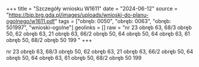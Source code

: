 +++
title = "Szczegóły wniosku W1611"
date = "2024-06-12"
source = "https://bip.brg.gda.pl/images/uploads/wnioski-do-planu-ogolnego/w1611.pdf"
tags = ["obręb: 0050", "obręb: 0063", "obręb: 501997", "wnioski-ogolne"]
geolinks = []
raw = "nr 23 obręb 63, 68/3 obręb 50, 62 obręb 63, 21 obręb 63, 66/2 obręb 50, 64 obręb 50, 64 obręb 63, 61 obręb 50, 68/2 obręb 50 199 "
+++

nr 23 obręb 63, 68/3 obręb 50, 62 obręb 63, 21 obręb 63, 66/2 obręb
50, 64 obręb 50, 64 obręb 63, 61 obręb 50, 68/2 obręb 50
199




